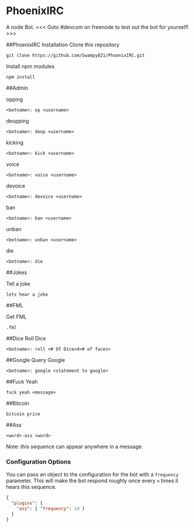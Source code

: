 PhoenixIRC
==========

A node Bot.
<<< Goto #devcom on freenode to test out the bot for yourself! >>>

##PhoenixIRC Installation
Clone this repository
```
git clone https://github.com/Swampy821/PhoenixIRC.git
```

Install npm modules
```
npm install
```

##Admin

opping
```
<botname>: op <username>
```

deopping
```
<botname>: deop <username>
```

kicking
```
<botname>: kick <username>
```

voice
```
<botname>: voice <username>
```

devoice
```
<botname>: devoice <username>
```

ban
```
<botname>: ban <username>
```

unban
```
<botname>: unban <username>
```

die
```
<botname>: die
```


##Jokes

Tell a joke
```
lets hear a joke
```

##FML

Get FML
```
.fml
```

##Dice
Roll Dice
```
<botname>: roll <# Of Dice>d<# of faces>
```

##Google
Query Google
```
<botname>: google <statement to google>
```

##Fuck Yeah
```
fuck yeah <message>
```

##Bitcoin
```
bitcoin price
```

##Ass
```
<word>-ass <word>
```

Note: this sequence can appear anywhere in a message.

### Configuration Options
You can pass an object to the configuration for the bot with a `frequency` parameter.
This will make the bot respond roughly once every `n` times it hears this sequence.
```json
{
  "plugins": {
    "ass": { "frequency": 10 }
  }
}
```
